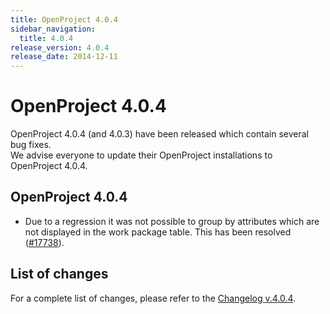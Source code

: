 ```yaml
---
title: OpenProject 4.0.4
sidebar_navigation:
  title: 4.0.4
release_version: 4.0.4
release_date: 2014-12-11
---
```


# OpenProject 4.0.4

OpenProject 4.0.4 (and 4.0.3) have been released which contain several
bug fixes.  
We advise everyone to update their OpenProject installations to
OpenProject 4.0.4.

## OpenProject 4.0.4

  - Due to a regression it was not possible to group by attributes which
    are not displayed in the work package table. This has been resolved
    ([#17738](https://community.openproject.org/work_packages/17738 "500 on WP table on grouping by non displayed column (closed)")).

## List of changes

For a complete list of changes, please refer to the
[Changelog v.4.0.4](https://community.openproject.org/versions/559).

